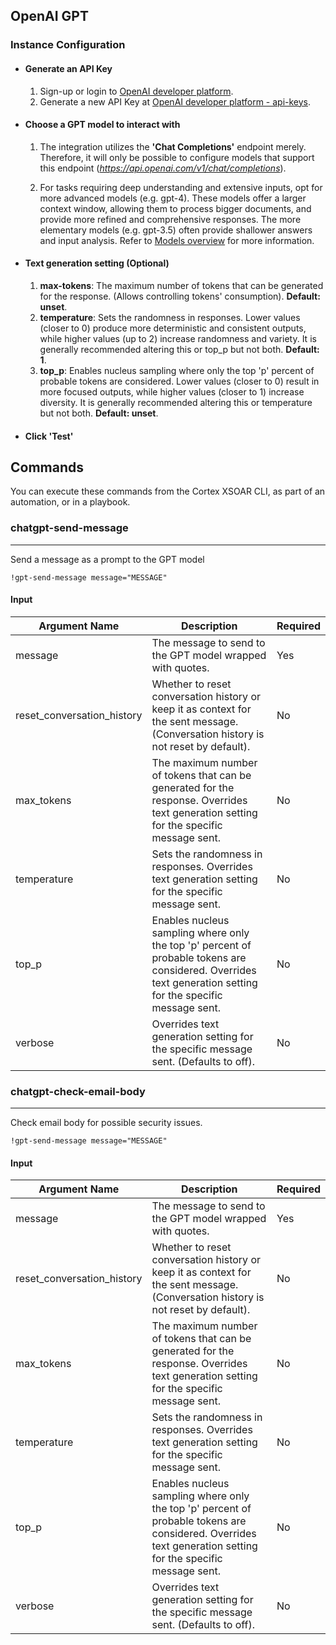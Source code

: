 
## OpenAI GPT
### Instance Configuration

- #### Generate an API Key
    1. Sign-up or login to [OpenAI developer platform](https://platform.openai.com).
    2. Generate a new API Key at [OpenAI developer platform - api-keys](https://platform.openai.com/api-keys).

- #### Choose a GPT model to interact with
    1. The integration utilizes the **'Chat Completions'** endpoint merely. Therefore, it will only be possible to configure models that support this endpoint (_https://api.openai.com/v1/chat/completions_). 

    2. For tasks requiring deep understanding and extensive inputs, opt for more advanced models (e.g. gpt-4). These models offer a larger context window, allowing them to process bigger documents, and provide more refined and comprehensive responses.
    The more elementary models (e.g. gpt-3.5) often provide shallower answers and input analysis. 
    Refer to [Models overview](https://platform.openai.com/docs/models/overview) for more information.
  
- #### Text generation setting (Optional)
   
   1. **max-tokens**: The maximum number of tokens that can be generated for the response. (Allows controlling tokens' consumption). **Default: unset**.
   2. **temperature**: Sets the randomness in responses. Lower values (closer to 0) produce more deterministic and consistent outputs, while higher values (up to 2) increase randomness and variety. It is generally recommended altering this or top_p but not both. **Default: 1**.
   3. **top_p**: Enables nucleus sampling where only the top 'p' percent of probable tokens are considered. Lower values (closer to 0) result in more focused outputs, while higher values (closer to 1) increase diversity. It is generally recommended altering this or temperature but not both. **Default: unset**.

- #### Click 'Test'


## Commands

You can execute these commands from the Cortex XSOAR CLI, as part of an automation, or in a playbook.

### chatgpt-send-message
***
Send a message as a prompt to the GPT model

`!gpt-send-message message="MESSAGE"`

#### Input

| **Argument Name**          | **Description**                                                                                                                                             | **Required** |
|----------------------------|-------------------------------------------------------------------------------------------------------------------------------------------------------------|--------------|
| message                    | The message to send to the GPT model wrapped with quotes.                                                                                                   | Yes          | 
| reset_conversation_history | Whether to reset conversation history or keep it as context for the sent message. (Conversation history is not reset by default).                           | No           | 
| max_tokens                 | The maximum number of tokens that can be generated for the response. Overrides text generation setting for the specific message sent.                       | No           | 
| temperature                | Sets the randomness in responses. Overrides text generation setting for the specific message sent.                                                          | No           | 
| top_p                      | Enables nucleus sampling where only the top 'p' percent of probable tokens are considered. Overrides text generation setting for the specific message sent. | No           | 
| verbose                    | Overrides text generation setting for the specific message sent. (Defaults to off).                                                                         | No           | 



### chatgpt-check-email-body
***
Check email body for possible security issues.

`!gpt-send-message message="MESSAGE"`

#### Input

| **Argument Name**          | **Description**                                                                                                                                             | **Required** |
|----------------------------|-------------------------------------------------------------------------------------------------------------------------------------------------------------|--------------|
| message                    | The message to send to the GPT model wrapped with quotes.                                                                                                   | Yes          | 
| reset_conversation_history | Whether to reset conversation history or keep it as context for the sent message. (Conversation history is not reset by default).                           | No           | 
| max_tokens                 | The maximum number of tokens that can be generated for the response. Overrides text generation setting for the specific message sent.                       | No           | 
| temperature                | Sets the randomness in responses. Overrides text generation setting for the specific message sent.                                                          | No           | 
| top_p                      | Enables nucleus sampling where only the top 'p' percent of probable tokens are considered. Overrides text generation setting for the specific message sent. | No           | 
| verbose                    | Overrides text generation setting for the specific message sent. (Defaults to off).                                                                         | No           | 


